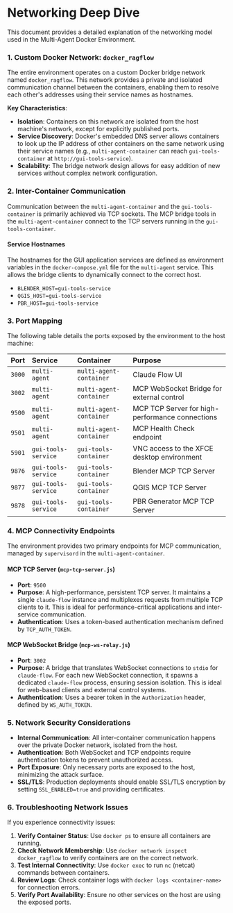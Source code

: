 # Networking Deep Dive

This document provides a detailed explanation of the networking model used in the Multi-Agent Docker Environment.

### 1. Custom Docker Network: `docker_ragflow`

The entire environment operates on a custom Docker bridge network named `docker_ragflow`. This network provides a private and isolated communication channel between the containers, enabling them to resolve each other's addresses using their service names as hostnames.

**Key Characteristics**:
- **Isolation**: Containers on this network are isolated from the host machine's network, except for explicitly published ports.
- **Service Discovery**: Docker's embedded DNS server allows containers to look up the IP address of other containers on the same network using their service names (e.g., `multi-agent-container` can reach `gui-tools-container` at `http://gui-tools-service`).
- **Scalability**: The bridge network design allows for easy addition of new services without complex network configuration.

### 2. Inter-Container Communication

Communication between the `multi-agent-container` and the `gui-tools-container` is primarily achieved via TCP sockets. The MCP bridge tools in the `multi-agent-container` connect to the TCP servers running in the `gui-tools-container`.

#### Service Hostnames

The hostnames for the GUI application services are defined as environment variables in the `docker-compose.yml` file for the `multi-agent` service. This allows the bridge clients to dynamically connect to the correct host.

- `BLENDER_HOST=gui-tools-service`
- `QGIS_HOST=gui-tools-service`
- `PBR_HOST=gui-tools-service`

### 3. Port Mapping

The following table details the ports exposed by the environment to the host machine:

| Port | Service | Container | Purpose |
| :--- | :--- | :--- | :--- |
| `3000` | `multi-agent` | `multi-agent-container` | Claude Flow UI |
| `3002` | `multi-agent` | `multi-agent-container` | MCP WebSocket Bridge for external control |
| `9500` | `multi-agent` | `multi-agent-container` | MCP TCP Server for high-performance connections |
| `9501` | `multi-agent` | `multi-agent-container` | MCP Health Check endpoint |
| `5901` | `gui-tools-service` | `gui-tools-container` | VNC access to the XFCE desktop environment |
| `9876` | `gui-tools-service` | `gui-tools-container` | Blender MCP TCP Server |
| `9877` | `gui-tools-service` | `gui-tools-container` | QGIS MCP TCP Server |
| `9878` | `gui-tools-service` | `gui-tools-container` | PBR Generator MCP TCP Server |

### 4. MCP Connectivity Endpoints

The environment provides two primary endpoints for MCP communication, managed by `supervisord` in the `multi-agent-container`.

#### MCP TCP Server (`mcp-tcp-server.js`)
- **Port**: `9500`
- **Purpose**: A high-performance, persistent TCP server. It maintains a single `claude-flow` instance and multiplexes requests from multiple TCP clients to it. This is ideal for performance-critical applications and inter-service communication.
- **Authentication**: Uses a token-based authentication mechanism defined by `TCP_AUTH_TOKEN`.

#### MCP WebSocket Bridge (`mcp-ws-relay.js`)
- **Port**: `3002`
- **Purpose**: A bridge that translates WebSocket connections to `stdio` for `claude-flow`. For each new WebSocket connection, it spawns a dedicated `claude-flow` process, ensuring session isolation. This is ideal for web-based clients and external control systems.
- **Authentication**: Uses a bearer token in the `Authorization` header, defined by `WS_AUTH_TOKEN`.

### 5. Network Security Considerations

- **Internal Communication**: All inter-container communication happens over the private Docker network, isolated from the host.
- **Authentication**: Both WebSocket and TCP endpoints require authentication tokens to prevent unauthorized access.
- **Port Exposure**: Only necessary ports are exposed to the host, minimizing the attack surface.
- **SSL/TLS**: Production deployments should enable SSL/TLS encryption by setting `SSL_ENABLED=true` and providing certificates.

### 6. Troubleshooting Network Issues

If you experience connectivity issues:

1. **Verify Container Status**: Use `docker ps` to ensure all containers are running.
2. **Check Network Membership**: Use `docker network inspect docker_ragflow` to verify containers are on the correct network.
3. **Test Internal Connectivity**: Use `docker exec` to run `nc` (netcat) commands between containers.
4. **Review Logs**: Check container logs with `docker logs <container-name>` for connection errors.
5. **Verify Port Availability**: Ensure no other services on the host are using the exposed ports.
